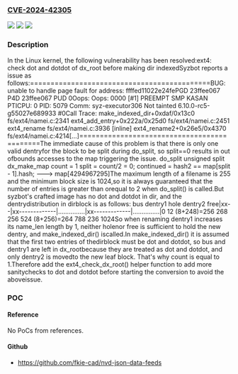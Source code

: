 ### [CVE-2024-42305](https://cve.mitre.org/cgi-bin/cvename.cgi?name=CVE-2024-42305)
![](https://img.shields.io/static/v1?label=Product&message=Linux&color=blue)
![](https://img.shields.io/static/v1?label=Version&message=ac27a0ec112a%3C%20abb411ac9918%20&color=brighgreen)
![](https://img.shields.io/static/v1?label=Vulnerability&message=n%2Fa&color=brighgreen)

### Description

In the Linux kernel, the following vulnerability has been resolved:ext4: check dot and dotdot of dx_root before making dir indexedSyzbot reports a issue as follows:============================================BUG: unable to handle page fault for address: ffffed11022e24fePGD 23ffee067 P4D 23ffee067 PUD 0Oops: Oops: 0000 [#1] PREEMPT SMP KASAN PTICPU: 0 PID: 5079 Comm: syz-executor306 Not tainted 6.10.0-rc5-g55027e689933 #0Call Trace: <TASK> make_indexed_dir+0xdaf/0x13c0 fs/ext4/namei.c:2341 ext4_add_entry+0x222a/0x25d0 fs/ext4/namei.c:2451 ext4_rename fs/ext4/namei.c:3936 [inline] ext4_rename2+0x26e5/0x4370 fs/ext4/namei.c:4214[...]============================================The immediate cause of this problem is that there is only one valid dentryfor the block to be split during do_split, so split==0 results in out ofbounds accesses to the map triggering the issue.    do_split      unsigned split      dx_make_map       count = 1      split = count/2 = 0;      continued = hash2 == map[split - 1].hash;       ---> map[4294967295]The maximum length of a filename is 255 and the minimum block size is 1024,so it is always guaranteed that the number of entries is greater than orequal to 2 when do_split() is called.But syzbot's crafted image has no dot and dotdot in dir, and the dentrydistribution in dirblock is as follows:  bus     dentry1          hole           dentry2           free|xx--|xx-------------|...............|xx-------------|...............|0   12 (8+248)=256  268     256     524 (8+256)=264 788     236     1024So when renaming dentry1 increases its name_len length by 1, neither holenor free is sufficient to hold the new dentry, and make_indexed_dir() iscalled.In make_indexed_dir() it is assumed that the first two entries of thedirblock must be dot and dotdot, so bus and dentry1 are left in dx_rootbecause they are treated as dot and dotdot, and only dentry2 is movedto the new leaf block. That's why count is equal to 1.Therefore add the ext4_check_dx_root() helper function to add more sanitychecks to dot and dotdot before starting the conversion to avoid the aboveissue.

### POC

#### Reference
No PoCs from references.

#### Github
- https://github.com/fkie-cad/nvd-json-data-feeds

